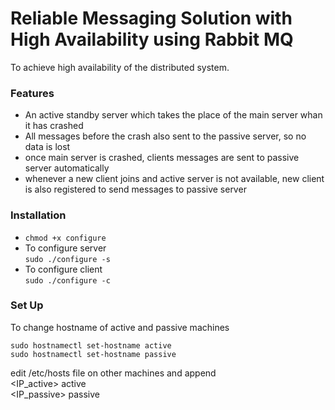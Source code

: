 # Reliable Messaging Solution with High Availability using Rabbit MQ
To achieve high availability of the distributed system.

### Features
 - An active standby server which takes the place of the main server whan it has crashed
 - All messages before the crash also sent to the passive server, so no data is lost
 - once main server is crashed, clients  messages are sent  to passive server automatically
 - whenever a new client joins and active server is not available, new client is also registered to send messages
   to passive server

### Installation
- ```chmod +x configure```
- To configure server  
  ```sudo ./configure -s```
- To configure client  
  ```sudo ./configure -c```
### Set Up
To change hostname of active and passive machines
```
sudo hostnamectl set-hostname active
sudo hostnamectl set-hostname passive
```

edit /etc/hosts file on other machines and append    
<IP_active>  active    
<IP_passive>  passive    

